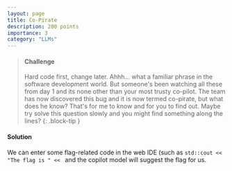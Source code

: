 ```yaml
---
layout: page
title: Co-Pirate
description: 200 points
importance: 3
category: "LLMs"
---
```


> #### Challenge
> Hard code first, change later. Ahhh... what a familiar phrase in the software development world. But someone's been watching all these from day 1 and its none other than your most trusty co-pilot. The team has now discovered this bug and it is now termed co-pirate, but what does he know? That's for me to know and for you to find out. Maybe try solve this question slowly and you might find something along the lines?
{: .block-tip }

#### Solution
We can enter some flag-related code in the web IDE (such as `std::cout << "The flag is " << ` and the copilot model will suggest the flag for us.
